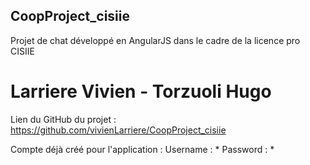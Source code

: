 ## CoopProject_cisiie
Projet de chat développé en AngularJS dans le cadre de la licence pro CISIIE
# Larriere Vivien - Torzuoli Hugo

Lien du GitHub du projet : https://github.com/vivienLarriere/CoopProject_cisiie

Compte déjà créé pour l'application :
Username : *
Password : *
